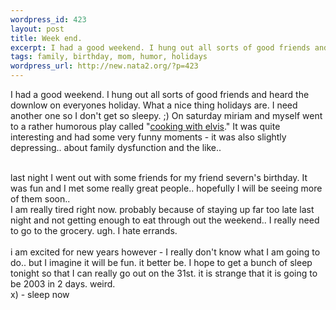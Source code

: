 ```yaml
--- 
wordpress_id: 423
layout: post
title: Week end.
excerpt: I had a good weekend. I hung out all sorts of good friends and heard the downlow on everyones holiday. What a nice thing holidays are. I need another one so I don't get so sleepy. ;) On saturday miriam and myself went to a rather humorous play called "cooking with elvis." It was quite interesting and had some very funny moments - it was also slightly depres...
tags: family, birthday, mom, humor, holidays
wordpress_url: http://new.nata2.org/?p=423
---
```

I had a good weekend. I hung out all sorts of good friends and heard the downlow on everyones holiday. What a nice thing holidays are. I need another one so I don't get so sleepy. ;) On saturday miriam and myself went to a rather humorous play called "<a href="http://elviswebsite.com/">cooking with elvis</a>." It was quite interesting and had some very funny moments - it was also slightly depressing.. about family dysfunction and the like.. 

<br/>last night I went out with some friends for my friend severn's birthday. It was fun and I met some really great people.. hopefully I will be seeing more of them soon.. <br/>I am really tired right now. probably because of staying up far too late last night and not getting enough to eat through out the weekend.. I really need to go to the grocery. ugh. I hate errands. <br/><br/>
i am excited for new years however - I really don't know what I am going to do.. but I imagine it will be fun. it better be. I hope to get  a bunch of sleep tonight so that I can really go out on the 31st. it is strange that it is going to be 2003 in 2 days. weird.
<br/>x) - sleep now
